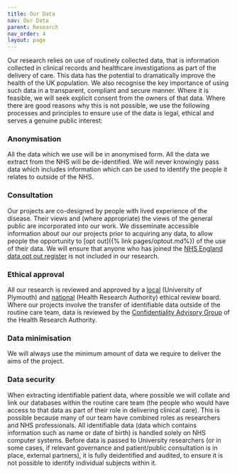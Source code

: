 ```yaml
---
title: Our Data
nav: Our Data
parent: Research
nav_order: 4
layout: page
---
```


Our research relies on use of routinely collected data, that is information collected in clinical records and healthcare investigations as part of the delivery of care. This data has the potential to dramatically improve the health of the UK population. We also recognise the key importance of using such data in a transparent, compliant and secure manner. Where it is feasible, we will seek explicit consent from the owners of that data. Where there are good reasons why this is not possible, we use the following processes and principles to ensure use of the data is legal, ethical and serves a genuine public interest:

### Anonymisation
All the data which we use will be in anonymised form. All the data we extract from the NHS will be de-identified. We will never knowingly pass data which includes information which can be used to identify the people it relates to outside of the NHS.

### Consultation
Our projects are co-designed by people with lived experience of the disease. Their views and (where appropriate) the views of the general public are incorporated into our work. We disseminate accessible information about our our projects prior to acquiring any data, to allow people the opportunity to [opt out]({% link pages/optout.md%}) of the use of their data. We will ensure that anyone who has joined the [NHS England data opt out register](https://digital.nhs.uk/services/national-data-opt-out) is not included in our research.

### Ethical approval
All our research is reviewed and approved by a [local](https://www.plymouth.ac.uk/research/governance/research-ethics-policy) (University of Plymouth) and [national](https://www.hra.nhs.uk/approvals-amendments/what-approvals-do-i-need/research-ethics-committee-review/) (Health Research Authority) ethical review board. Where our projects involve the transfer of identifiable data outside of the routine care team, data is reviewed by the [Confidentiality Advisory Group](https://www.hra.nhs.uk/about-us/committees-and-services/confidentiality-advisory-group/) of the Health Research Authority. 

### Data minimisation
We will always use the minimum amount of data we require to deliver the aims of the project.

### Data security

When extracting identifiable patient data, where possible we will collate and link our databases within the routine care team (the people who would have access to that data as part of their role in delivering clinical care). This is possible because many of our team have combined roles as researchers and NHS professionals. All identifiable data (data which contains information such as name or date of birth) is handled solely on NHS computer systems. Before data is passed to University researchers (or in some cases, if relevant governance and patient/public consultation is in place, external partners), it is fully deidentified and audited, to ensure it is not possible to identify individual subjects within it. 
